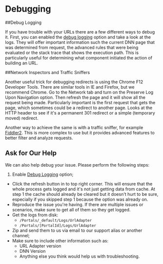 # Debugging

##Debug Logging

If you have trouble with your URLs there are a few different ways to debug it. First, you can enabled the [debug logging](/logging) option and take a look at the logs. They will offer important information such the current DNN page that was determined from request, the advanced rules that were being evaluated or the stack trace that shows the execution path. This is particularly useful for determining what component initiated the action of building an URL.

##Network Inspectors and Traffic Sniffers

Another useful trick for debugging redirects is using the Chrome F12 Developer Tools. There are similar tools in IE and Firefox, but we recommend Chrome. Go to the Network tab and turn on the Preserve Log Upon Navigation option. Then refresh the page and it will show all the request being made. Particularly important is the first request that gets the page, which sometimes could be a redirect to another page. Looks at the HTTP header to see if it's a permanent 301 redirect or a simple (temporary moved) redirect.

Another way to achieve the same is with a traffic sniffer, for example [Fiddler2](http://fiddler2.com/). This is more complex to use but it provides advanced features to better filter and analyze requests.

## Ask for Our Help

We can also help debug your issue. Please perform the following steps:
1. Enable [Debug Logging](/logging) option;
* Click the refresh button in to top right corner. This will ensure that the whole process gets logged and it's not just getting data from cache. At step 1 the cache should already be cleared but it doesn't hurt to be sure, especially if you skipped step 1 because the option was already on.
* Reproduce the issue you're having. If there are multiple issues or scenarios, make sure to get all of them so they get logged.
* Get the logs from disk:
    * `/Portals/_default/Logs/UrlAdapter` 
    * `/Portals/[PortalId]/Logs/UrlAdapter`
* Zip and send them to us via email to our support alias or another channel;
* Make sure to include other information such as:
    * URL Adapter version
    * DNN Version
    * Anything else you think would help us with troubleshooting.